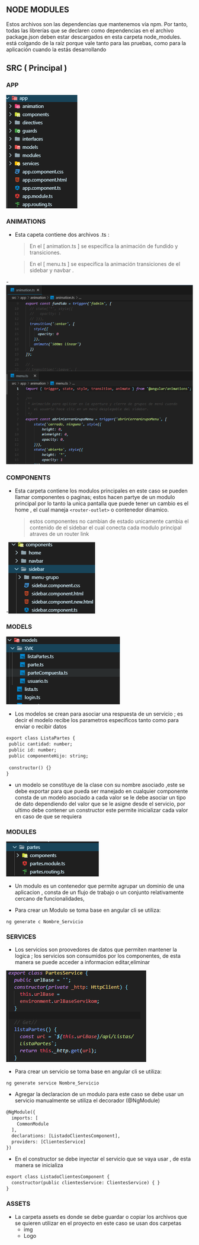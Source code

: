 
## NODE MODULES 

Estos archivos son las dependencias que mantenemos vía npm. Por tanto, todas las librerías que se declaren como dependencias en el archivo package.json deben estar descargados en esta carpeta node_modules. está colgando de la raíz porque vale tanto para las pruebas, como para la aplicación cuando la estás desarrollando

## SRC ( Principal )
### APP

![Composicion de app](images/APP.png)

### ANIMATIONS

- Esta capeta contiene dos archivos .ts :
  >En el [ animation.ts ] se especifica la animación de fundido y transiciones.

   >En el [ menu.ts ] se especifica la animación  transiciones de el sidebar y navbar .

 -![Animations](images/animations.png)


### COMPONENTS

- Esta carpeta contiene los  modulos principales en este caso se pueden llamar componentes o paginas; estos hacen partye de  un modulo principal por lo tanto la unica pantalla que puede tener un cambio es el home , el cual maneja  ``<router-outlet>`` o contenedor  dinamico.
  >estos componentes no cambian de estado unicamente cambia el contenido de el sidebar el cual  conecta cada modulo principal atraves de un router link

-![Componets / Pages](images/pages.png)



### MODELS

 ![Models](images/models.png )

- Los modelos se crean para asociar  una respuesta de un servicio ; es decir el modelo recibe los parametros especificos tanto como para enviar o recibir datos
 ``` 
 export class ListaPartes {
  public cantidad: number;
  public id: number;
  public componenteHijo: string;

  constructor() {}
}
```
- un modelo se constituye de  la clase  con su nombre asociado ,este  se debe exportar  para que pueda ser  manejado en cualquier componente consta de un modelo asociado a cada valor se le debe asociar  un tipo de dato dependiendo del valor que se le asigne  desde el servicio, por ultimo debe contener un constructor este permite inicializar cada valor en caso de que se requiera

### MODULES

 ![Modules](images/modules.png )

- Un modulo es un contenedor que permite agrupar un dominio de una aplicacion , consta de un  flujo de trabajo o  un conjunto relativamente  cercano de funcionalidades, 
 

- Para crear un Modulo  se toma  base  en angular cli  se utiliza:
```
ng generate c Nombre_Servicio 
```


### SERVICES

- Los servicios son proovedores de datos  que permiten mantener  la logica ; los servicios son consumidos por los componentes, de esta manera se puede acceder a informacion editar,eliminar  


![Modules](images/servicios.png )

- Para crear un servicio   se toma  base  en angular cli  se utiliza:
```
ng generate service Nombre_Servicio 
```

 - Agregar la declaracion de  un modulo para este caso se debe usar  un servicio manualmente  se utiliza el decorador 
(@NgModule) 

```
@NgModule({
  imports: [
    CommonModule
  ],
  declarations: [ListadoClientesComponent],
  providers: [ClientesService]
})
```

- En  el constructor se debe inyectar  el servicio que se vaya  usar , de esta manera se inicializa

```
export class ListadoClientesComponent {
  constructor(public clientesService: ClientesService) { }
}
```
### ASSETS


- La carpeta assets  es donde se debe guardar o copiar los archivos que se quieren utilizar en el proyecto en este caso  se usan dos carpetas 
  - img
   - Logo

